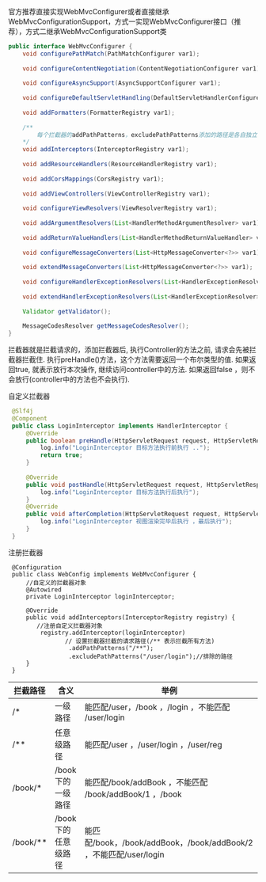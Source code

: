  官方推荐直接实现WebMvcConfigurer或者直接继承WebMvcConfigurationSupport，方式一实现WebMvcConfigurer接口（推荐），方式二继承WebMvcConfigurationSupport类

```java
public interface WebMvcConfigurer {
    void configurePathMatch(PathMatchConfigurer var1);
 
    void configureContentNegotiation(ContentNegotiationConfigurer var1);
 
    void configureAsyncSupport(AsyncSupportConfigurer var1);
 
    void configureDefaultServletHandling(DefaultServletHandlerConfigurer var1);
 
    void addFormatters(FormatterRegistry var1);
 
    /**
    	每个拦截器的addPathPatterns，excludePathPatterns添加的路径是各自独立的，如果添加的一个拦		截器没有addPathPattern任何一个url则默认拦截所有请求，如果没有excludePathPatterns任何一个		请求，则默认不放过任何一个请求。
    */
    void addInterceptors(InterceptorRegistry var1);
 
    void addResourceHandlers(ResourceHandlerRegistry var1);
 
    void addCorsMappings(CorsRegistry var1);
 
    void addViewControllers(ViewControllerRegistry var1);
 
    void configureViewResolvers(ViewResolverRegistry var1);
 
    void addArgumentResolvers(List<HandlerMethodArgumentResolver> var1);
 
    void addReturnValueHandlers(List<HandlerMethodReturnValueHandler> var1);
 
    void configureMessageConverters(List<HttpMessageConverter<?>> var1);
 
    void extendMessageConverters(List<HttpMessageConverter<?>> var1);
 
    void configureHandlerExceptionResolvers(List<HandlerExceptionResolver> var1);
 
    void extendHandlerExceptionResolvers(List<HandlerExceptionResolver> var1);
 
    Validator getValidator();
 
    MessageCodesResolver getMessageCodesResolver();
}
```



拦截器就是拦截请求的，添加拦截器后, 执行Controller的⽅法之前, 请求会先被拦截器拦截住. 执行preHandle()方法，这个方法需要返回⼀个布尔类型的值. 如果返回true, 就表示放行本次操作, 继续访问controller中的方法. 如果返回false ，则不会放行(controller中的方法也不会执行).

自定义拦截器

```java
 @Slf4j
 @Component
 public class LoginInterceptor implements HandlerInterceptor { 
     @Override
     public boolean preHandle(HttpServletRequest request, HttpServletResponse res
         log.info("LoginInterceptor ⽬标⽅法执⾏前执⾏ ..");
         return true; 
     }
 
     @Override
     public void postHandle(HttpServletRequest request, HttpServletResponse respo
         log.info("LoginInterceptor ⽬标⽅法执⾏后执⾏");
     } 
     @Override
     public void afterCompletion(HttpServletRequest request, HttpServletResponse
         log.info("LoginInterceptor 视图渲染完毕后执⾏ ，最后执⾏");
     }
 }
```

注册拦截器

```
 @Configuration
 public class WebConfig implements WebMvcConfigurer {
     //⾃定义的拦截器对象 
     @Autowired
     private LoginInterceptor loginInterceptor;
 
     @Override
     public void addInterceptors(InterceptorRegistry registry) {
        //注册⾃定义拦截器对象
         registry.addInterceptor(loginInterceptor)
         		// 设置拦截器拦截的请求路径(/** 表⽰拦截所有方法)
                 .addPathPatterns("/**");
                 .excludePathPatterns("/user/login");//排除的路径     
     }
 }
```

| 拦截路径 | 含义                | 举例                                                         |
| -------- | ------------------- | ------------------------------------------------------------ |
| /*       | ⼀级路径            | 能匹配/user，/book ，/login ，不能匹配 /user/login           |
| /**      | 任意级路径          | 能匹配/user ，/user/login ，/user/reg                        |
| /book/*  | /book下的⼀级路径   | 能匹配/book/addBook ，不能匹配 /book/addBook/1 ，/book       |
| /book/** | /book下的任意级路径 | 能匹配/book，/book/addBook，/book/addBook/2 ，不能匹配/user/login |


